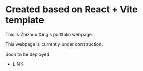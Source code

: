 # Created based on React + Vite template

This is Zhizhou Xing's portfolio webpage.

This webpage is currently under construction.

Soon to be deployed

- LINK 
